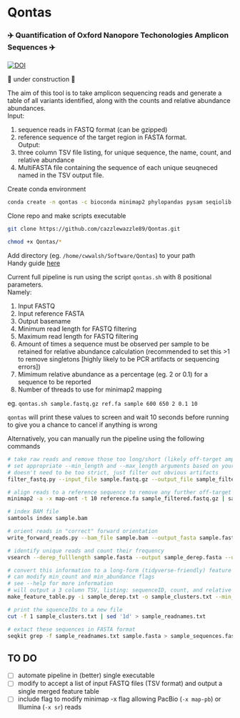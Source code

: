 # Qontas  
### :airplane: Quantification of Oxford Nanopore Techonologies Amplicon Sequences :airplane:   

[![DOI](https://zenodo.org/badge/652407080.svg)](https://zenodo.org/badge/latestdoi/652407080)  

:construction: under construction :construction:  

The aim of this tool is to take amplicon sequencing reads and generate a table of all variants identified, along with the counts and relative abundance abundances.  
Input:
1. sequence reads in FASTQ format (can be gzipped)
2. reference sequence of the target region in FASTA format.  
Output:   
1. three column TSV file listing, for unique sequence, the name, count, and relative abundance
2. MultiFASTA file containing the sequence of each unique seuqneced named in the TSV output file.

 
Create conda environment
```bash
conda create -n qontas -c bioconda minimap2 phylopandas pysam seqiolib seqkit vsearch -y
```

Clone repo and make scripts executable
 ```bash
git clone https://github.com/cazzlewazzle89/Qontas.git

chmod +x Qontas/*
```

Add directory (eg. `/home/cwwalsh/Software/Qontas`) to your path  
Handy guide [here](https://linuxize.com/post/how-to-add-directory-to-path-in-linux/) 

Current full pipeline is run using the script `qontas.sh` with 8 positional parameters.  
Namely:  
1. Input FASTQ
2. Input reference FASTA
3. Output basename
4. Minimum read length for FASTQ filtering
5. Maximum read length for FASTQ filtering
6. Amount of times a sequence must be observed per sample to be retained for relative abundance calculation (recommended to set this >1 to remove singletons [highly likely to be PCR artifacts or sequencing errors])
7. Mimimum relative abundance as a percentage (eg. 2 or 0.1) for a sequence to be reported 
8. Number of threads to use for minimap2 mapping  

eg. `qontas.sh sample.fastq.gz ref.fa sample 600 650 2 0.1 10`  

`qontas` will print these values to screen and wait 10 seconds before running to give you a chance to cancel if anything is wrong  

Alternatively, you can manually run the pipeline using the following commands
```bash
# take raw reads and remove those too long/short (likely off-target amplicons)
# set appropriate --min_length and --max_length arguments based on your expected amplicon size
# doesn't need to be too strict, just filter out obvious artifacts
filter_fastq.py --input_file sample.fastq.gz --output_file sample_filtered.fastq.gz --min_length 600 --max_length 650

# align reads to a reference sequence to remove any further off-target amplicons
minimap2 -a -x map-ont -t 10 reference.fa sample_filtered.fastq.gz | samtools sort | samtools view -b -F 4 > sample.bam

# index BAM file
samtools index sample.bam

# orient reads in "correct" forward orientation
write_forward_reads.py --bam_file sample.bam --output_fasta sample.fasta

# identify unique reads and count their frequency
vsearch --derep_fulllength sample.fasta --output sample_derep.fasta --uc sample_derep.txt

# convert this information to a long-form (tidyverse-friendly) feature table
# can modify min_count and min_abundance flags
# see --help for more information 
# will output a 3 column TSV, listing: sequenceID, count, and relative abundance for each unique seqeunce
make_feature_table.py -i sample_derep.txt -o sample_clusters.txt --min_count 2 --min_abundance 0.1

# print the squenceIDs to a new file
cut -f 1 sample_clusters.txt | sed '1d' > sample_readnames.txt

# extact these sequences in FASTA format
seqkit grep -f sample_readnames.txt sample.fasta > sample_sequences.fasta
```

## TO DO
- [ ] automate pipeline in (better) single executable
- [ ] modify to accept a list of input FASTQ files (TSV format) and output a single merged feature table
- [ ] include flag to modify minimap -x flag allowing PacBio (`-x map-pb`) or Illumina (`-x sr`) reads